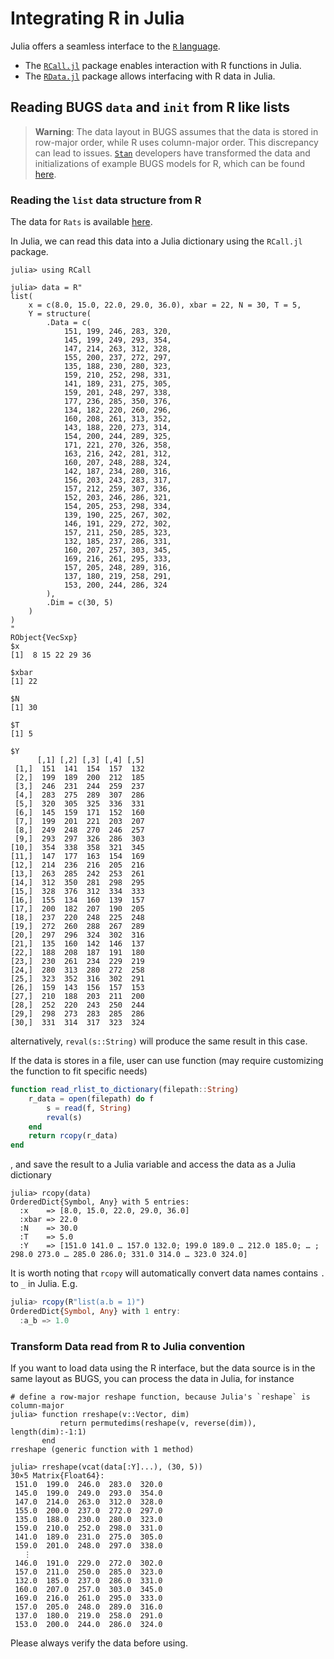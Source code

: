 # Integrating R in Julia

Julia offers a seamless interface to the [`R` language](https://www.r-project.org/about.html). 

- The [`RCall.jl`](https://github.com/JuliaInterop/RCall.jl) package enables interaction with R functions in Julia.
- The [`RData.jl`](https://github.com/JuliaData/RData.jl) package allows interfacing with R data in Julia.

## Reading BUGS `data` and `init` from R like lists
> **Warning**: The data layout in BUGS assumes that the data is stored in row-major order, while R uses column-major order. This discrepancy can lead to issues. [`Stan`](https://mc-stan.org/) developers have transformed the data and initializations of example BUGS models for R, which can be found [here](https://github.com/stan-dev/example-models/tree/master/bugs_examples).

### Reading the `list` data structure from R
The data for `Rats` is available [here](https://chjackson.github.io/openbugsdoc/Examples/Ratsdata.html). 

In Julia, we can read this data into a Julia dictionary using the `RCall.jl` package.
```julia-repl
julia> using RCall

julia> data = R"
list(
    x = c(8.0, 15.0, 22.0, 29.0, 36.0), xbar = 22, N = 30, T = 5,
    Y = structure(
        .Data = c(
            151, 199, 246, 283, 320,
            145, 199, 249, 293, 354,
            147, 214, 263, 312, 328,
            155, 200, 237, 272, 297,
            135, 188, 230, 280, 323,
            159, 210, 252, 298, 331,
            141, 189, 231, 275, 305,
            159, 201, 248, 297, 338,
            177, 236, 285, 350, 376,
            134, 182, 220, 260, 296,
            160, 208, 261, 313, 352,
            143, 188, 220, 273, 314,
            154, 200, 244, 289, 325,
            171, 221, 270, 326, 358,
            163, 216, 242, 281, 312,
            160, 207, 248, 288, 324,
            142, 187, 234, 280, 316,
            156, 203, 243, 283, 317,
            157, 212, 259, 307, 336,
            152, 203, 246, 286, 321,
            154, 205, 253, 298, 334,
            139, 190, 225, 267, 302,
            146, 191, 229, 272, 302,
            157, 211, 250, 285, 323,
            132, 185, 237, 286, 331,
            160, 207, 257, 303, 345,
            169, 216, 261, 295, 333,
            157, 205, 248, 289, 316,
            137, 180, 219, 258, 291,
            153, 200, 244, 286, 324
        ),
        .Dim = c(30, 5)
    )
)
"
RObject{VecSxp}
$x
[1]  8 15 22 29 36

$xbar
[1] 22

$N
[1] 30

$T
[1] 5

$Y
      [,1] [,2] [,3] [,4] [,5]
 [1,]  151  141  154  157  132
 [2,]  199  189  200  212  185
 [3,]  246  231  244  259  237
 [4,]  283  275  289  307  286
 [5,]  320  305  325  336  331
 [6,]  145  159  171  152  160
 [7,]  199  201  221  203  207
 [8,]  249  248  270  246  257
 [9,]  293  297  326  286  303
[10,]  354  338  358  321  345
[11,]  147  177  163  154  169
[12,]  214  236  216  205  216
[13,]  263  285  242  253  261
[14,]  312  350  281  298  295
[15,]  328  376  312  334  333
[16,]  155  134  160  139  157
[17,]  200  182  207  190  205
[18,]  237  220  248  225  248
[19,]  272  260  288  267  289
[20,]  297  296  324  302  316
[21,]  135  160  142  146  137
[22,]  188  208  187  191  180
[23,]  230  261  234  229  219
[24,]  280  313  280  272  258
[25,]  323  352  316  302  291
[26,]  159  143  156  157  153
[27,]  210  188  203  211  200
[28,]  252  220  243  250  244
[29,]  298  273  283  285  286
[30,]  331  314  317  323  324
```

alternatively, `reval(s::String)` will produce the same result in this case.

If the data is stores in a file, user can use function (may require customizing the function to fit specific needs)
```julia
function read_rlist_to_dictionary(filepath::String)
    r_data = open(filepath) do f
        s = read(f, String)
        reval(s)
    end
    return rcopy(r_data)
end
```
, and save the result to a Julia variable and access the data as a Julia dictionary
```julia-repl
julia> rcopy(data)
OrderedDict{Symbol, Any} with 5 entries:
  :x    => [8.0, 15.0, 22.0, 29.0, 36.0]
  :xbar => 22.0
  :N    => 30.0
  :T    => 5.0
  :Y    => [151.0 141.0 … 157.0 132.0; 199.0 189.0 … 212.0 185.0; … ; 298.0 273.0 … 285.0 286.0; 331.0 314.0 … 323.0 324.0]
```

It is worth noting that `rcopy` will automatically convert data names contains `.` to `_` in Julia. E.g.
```julia
julia> rcopy(R"list(a.b = 1)")
OrderedDict{Symbol, Any} with 1 entry:
  :a_b => 1.0
```

### Transform Data read from R to Julia convention
If you want to load data using the R interface, but the data source is in the same layout as BUGS, you can process the data in Julia, for instance
```julia-repl
# define a row-major reshape function, because Julia's `reshape` is column-major
julia> function rreshape(v::Vector, dim)
           return permutedims(reshape(v, reverse(dim)), length(dim):-1:1)
       end   
rreshape (generic function with 1 method)

julia> rreshape(vcat(data[:Y]...), (30, 5))
30×5 Matrix{Float64}:
 151.0  199.0  246.0  283.0  320.0
 145.0  199.0  249.0  293.0  354.0
 147.0  214.0  263.0  312.0  328.0
 155.0  200.0  237.0  272.0  297.0
 135.0  188.0  230.0  280.0  323.0
 159.0  210.0  252.0  298.0  331.0
 141.0  189.0  231.0  275.0  305.0
 159.0  201.0  248.0  297.0  338.0
   ⋮                         
 146.0  191.0  229.0  272.0  302.0
 157.0  211.0  250.0  285.0  323.0
 132.0  185.0  237.0  286.0  331.0
 160.0  207.0  257.0  303.0  345.0
 169.0  216.0  261.0  295.0  333.0
 157.0  205.0  248.0  289.0  316.0
 137.0  180.0  219.0  258.0  291.0
 153.0  200.0  244.0  286.0  324.0
```

Please always verify the data before using.
